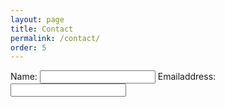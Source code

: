 ```yaml
---
layout: page
title: Contact
permalink: /contact/
order: 5
---
```

<form>
Name: <input type="text">
Emailaddress: <input type="text">
</form>